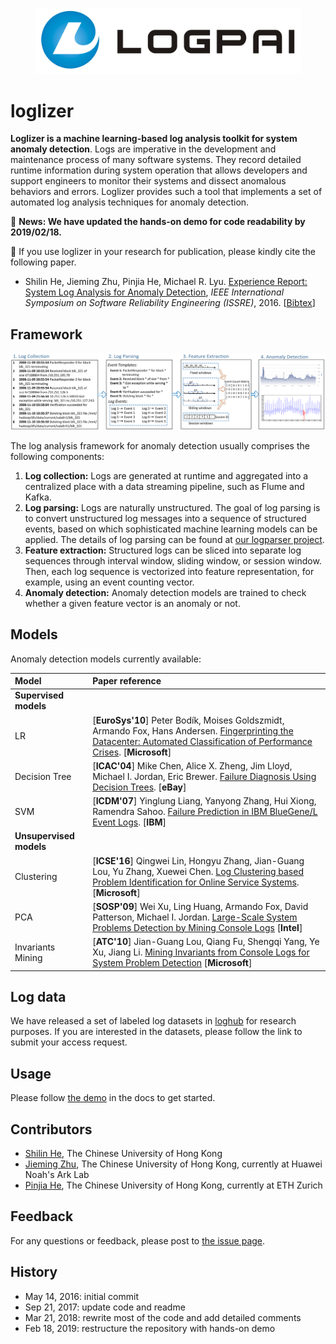 <p align="center"> <a href="https://github.com/logpai"> <img src="https://github.com/logpai/logpai.github.io/blob/master/img/logpai_logo.jpg" width="425"></a></p>


# loglizer

**Loglizer is a machine learning-based log analysis toolkit for system anomaly detection**. Logs are imperative in the development and maintenance process of many software systems. They record detailed
runtime information during system operation that allows developers and support engineers to monitor their systems and dissect anomalous behaviors and errors. Loglizer provides such a tool that implements a set of automated log analysis techniques for anomaly detection. 

:telescope: **News: We have updated the hands-on demo for code readability by 2019/02/18.**

:telescope: If you use loglizer in your research for publication, please kindly cite the following paper.
+ Shilin He, Jieming Zhu, Pinjia He, Michael R. Lyu. [Experience Report: System Log Analysis for Anomaly Detection](https://jiemingzhu.github.io/pub/slhe_issre2016.pdf), *IEEE International Symposium on Software Reliability Engineering (ISSRE)*, 2016. [[Bibtex](https://dblp.org/rec/bibtex/conf/issre/HeZHL16)]

## Framework

![Framework of Anomaly Detection](/docs/img/framework.png)

The log analysis framework for anomaly detection usually comprises the following components:

1. **Log collection:** Logs are generated at runtime and aggregated into a centralized place with a data streaming pipeline, such as Flume and Kafka. 
2. **Log parsing:** Logs are naturally unstructured. The goal of log parsing is to convert unstructured log messages into a sequence of structured events, based on which sophisticated machine learning models can be applied. The details of log parsing can be found at [our logparser project](https://github.com/logpai/logparser).
3. **Feature extraction:** Structured logs can be sliced into separate log sequences through interval window, sliding window, or session window. Then, each log sequence is vectorized into feature representation, for example, using an event counting vector. 
4. **Anomaly detection:** Anomaly detection models are trained to check whether a given feature vector is an anomaly or not.


## Models

Anomaly detection models currently available:

| Model | Paper reference |
| :--- | :--- |
| **Supervised models** |
| LR | [**EuroSys'10**] Peter Bodík, Moises Goldszmidt, Armando Fox, Hans Andersen. [Fingerprinting the Datacenter: Automated Classification of Performance Crises](https://www.microsoft.com/en-us/research/wp-content/uploads/2009/07/hiLighter.pdf). [**Microsoft**] |
| Decision Tree | [**ICAC'04**] Mike Chen, Alice X. Zheng, Jim Lloyd, Michael I. Jordan, Eric Brewer. [Failure Diagnosis Using Decision Trees](http://www.cs.berkeley.edu/~brewer/papers/icac2004_chen_diagnosis.pdf). [**eBay**] |
| SVM | [**ICDM'07**] Yinglung Liang, Yanyong Zhang, Hui Xiong, Ramendra Sahoo. [Failure Prediction in IBM BlueGene/L Event Logs](https://www.researchgate.net/publication/4324148_Failure_Prediction_in_IBM_BlueGeneL_Event_Logs). [**IBM**]|
| **Unsupervised models** |
| Clustering | [**ICSE'16**] Qingwei Lin, Hongyu Zhang, Jian-Guang Lou, Yu Zhang, Xuewei Chen. [Log Clustering based Problem Identification for Online Service Systems](https://www.microsoft.com/en-us/research/wp-content/uploads/2016/07/ICSE-2016-2-Log-Clustering-based-Problem-Identification-for-Online-Service-Systems.pdf). [**Microsoft**]| 
| PCA | [**SOSP'09**] Wei Xu, Ling Huang, Armando Fox, David Patterson, Michael I. Jordan. [Large-Scale System Problems Detection by Mining Console Logs](http://iiis.tsinghua.edu.cn/~weixu/files/sosp09.pdf) [**Intel**] |
| Invariants Mining | [**ATC'10**] Jian-Guang Lou, Qiang Fu, Shengqi Yang, Ye Xu, Jiang Li. [Mining Invariants from Console Logs for System Problem Detection](https://www.usenix.org/legacy/event/atc10/tech/full_papers/Lou.pdf) [**Microsoft**]|


## Log data
We have released a set of labeled log datasets in [loghub](https://github.com/logpai/loghub) for research purposes. If you are interested in the datasets, please follow the link to submit your access request.

## Usage
Please follow [the demo](./docs/demo.md) in the docs to get started.


## Contributors
+ [Shilin He](https://shilinhe.github.io), The Chinese University of Hong Kong
+ [Jieming Zhu](https://jiemingzhu.github.io), The Chinese University of Hong Kong, currently at Huawei Noah's Ark Lab
+ [Pinjia He](https://pinjiahe.github.io/), The Chinese University of Hong Kong, currently at ETH Zurich


## Feedback
For any questions or feedback, please post to [the issue page](https://github.com/logpai/loglizer/issues/new). 


## History
* May 14, 2016: initial commit 
* Sep 21, 2017: update code and readme 
* Mar 21, 2018: rewrite most of the code and add detailed comments
* Feb 18, 2019: restructure the repository with hands-on demo
